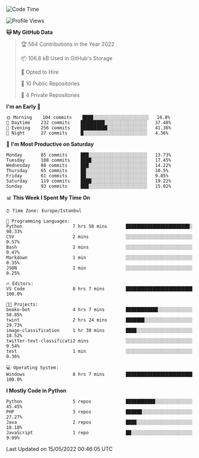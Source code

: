 <!--START_SECTION:waka-->
![Code Time](http://img.shields.io/badge/Code%20Time-199%20hrs%207%20mins-blue)

![Profile Views](http://img.shields.io/badge/Profile%20Views-4-blue)

**🐱 My GitHub Data** 

> 🏆 564 Contributions in the Year 2022
 > 
> 📦 106.8 kB Used in GitHub's Storage 
 > 
> 💼 Opted to Hire
 > 
> 📜 10 Public Repositories 
 > 
> 🔑 4 Private Repositories  
 > 
**I'm an Early 🐤** 

```text
🌞 Morning    104 commits    ████░░░░░░░░░░░░░░░░░░░░░   16.8% 
🌆 Daytime    232 commits    █████████░░░░░░░░░░░░░░░░   37.48% 
🌃 Evening    256 commits    ██████████░░░░░░░░░░░░░░░   41.36% 
🌙 Night      27 commits     █░░░░░░░░░░░░░░░░░░░░░░░░   4.36%

```
📅 **I'm Most Productive on Saturday** 

```text
Monday       85 commits     ███░░░░░░░░░░░░░░░░░░░░░░   13.73% 
Tuesday      108 commits    ████░░░░░░░░░░░░░░░░░░░░░   17.45% 
Wednesday    88 commits     ███░░░░░░░░░░░░░░░░░░░░░░   14.22% 
Thursday     65 commits     ██░░░░░░░░░░░░░░░░░░░░░░░   10.5% 
Friday       61 commits     ██░░░░░░░░░░░░░░░░░░░░░░░   9.85% 
Saturday     119 commits    ████░░░░░░░░░░░░░░░░░░░░░   19.22% 
Sunday       93 commits     ███░░░░░░░░░░░░░░░░░░░░░░   15.02%

```


📊 **This Week I Spent My Time On** 

```text
⌚︎ Time Zone: Europe/Istanbul

💬 Programming Languages: 
Python                   7 hrs 58 mins       ████████████████████████░   98.33% 
CSV                      2 mins              ░░░░░░░░░░░░░░░░░░░░░░░░░   0.57% 
Bash                     2 mins              ░░░░░░░░░░░░░░░░░░░░░░░░░   0.47% 
Markdown                 1 min               ░░░░░░░░░░░░░░░░░░░░░░░░░   0.35% 
JSON                     1 min               ░░░░░░░░░░░░░░░░░░░░░░░░░   0.25%

🔥 Editors: 
VS Code                  8 hrs 7 mins        █████████████████████████   100.0%

🐱‍💻 Projects: 
beako-bot                4 hrs 7 mins        ████████████░░░░░░░░░░░░░   50.85% 
twint                    2 hrs 24 mins       ███████░░░░░░░░░░░░░░░░░░   29.73% 
image-classification     1 hr 30 mins        ████░░░░░░░░░░░░░░░░░░░░░   18.52% 
twitter-text-classificati2 mins              ░░░░░░░░░░░░░░░░░░░░░░░░░   0.54% 
test                     1 min               ░░░░░░░░░░░░░░░░░░░░░░░░░   0.36%

💻 Operating System: 
Windows                  8 hrs 7 mins        █████████████████████████   100.0%

```

**I Mostly Code in Python** 

```text
Python                   5 repos             ███████████░░░░░░░░░░░░░░   45.45% 
PHP                      3 repos             ██████░░░░░░░░░░░░░░░░░░░   27.27% 
Java                     2 repos             ████░░░░░░░░░░░░░░░░░░░░░   18.18% 
JavaScript               1 repo              ██░░░░░░░░░░░░░░░░░░░░░░░   9.09%

```



 Last Updated on 15/05/2022 00:46:05 UTC
<!--END_SECTION:waka-->

<!--
**3nws/3nws** is a ✨ _special_ ✨ repository because its `README.md` (this file) appears on your GitHub profile.

Here are some ideas to get you started:

- 🔭 I’m currently working on ...
- 🌱 I’m currently learning ...
- 👯 I’m looking to collaborate on ...
- 🤔 I’m looking for help with ...
- 💬 Ask me about ...
- 📫 How to reach me: ...
- 😄 Pronouns: ...
- ⚡ Fun fact: ...
-->
